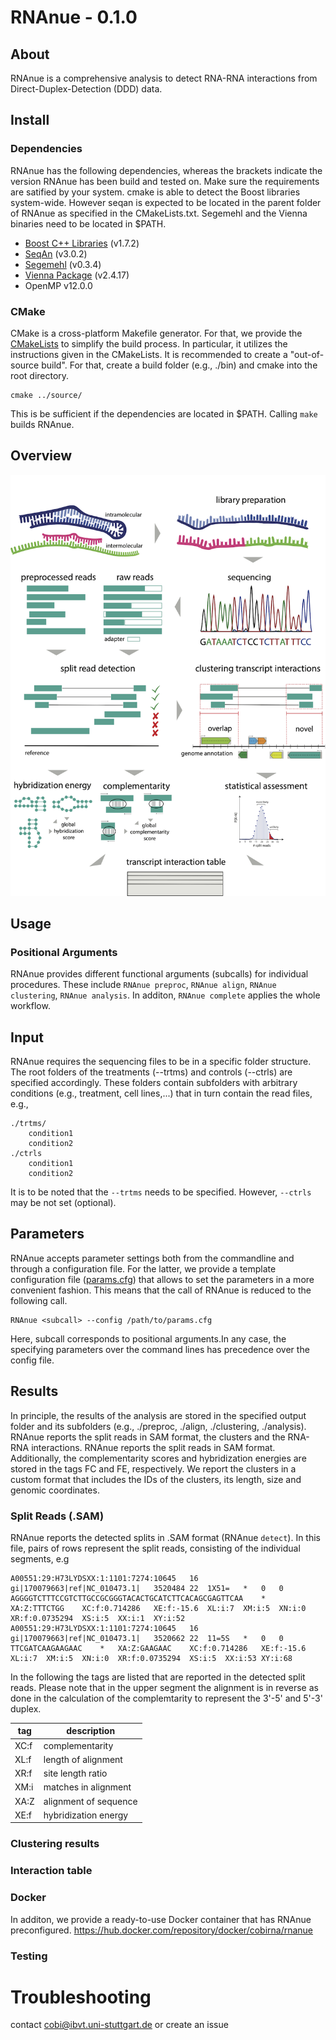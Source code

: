 # RNAnue - 0.1.0

## About
RNAnue is a comprehensive analysis to detect RNA-RNA interactions from Direct-Duplex-Detection (DDD) data.

## Install
### Dependencies
RNAnue has the following dependencies, whereas the brackets indicate the version RNAnue has 
been build and tested on. Make sure the requirements are satified by your system. cmake is able
to detect the Boost libraries system-wide. However seqan is expected to be located in the parent 
folder of RNAnue as specified in the CMakeLists.txt. Segemehl and the Vienna binaries need to be
located in $PATH.

* [Boost C++ Libraries](https://www.boost.org/) (v1.7.2)
* [SeqAn](https://github.com/seqan/seqan3) (v3.0.2)
* [Segemehl](http://www.bioinf.uni-leipzig.de/Software/segemehl/) (v0.3.4)
* [Vienna Package](https://www.tbi.univie.ac.at/RNA/#binary_packages) (v2.4.17)
* OpenMP v12.0.0 

### CMake 
CMake is a cross-platform Makefile generator. For that, we provide the [CMakeLists](./source/CMakeLists.txt) 
to simplify the build process. In particular, it utilizes the instructions given in the CMakeLists.
It is recommended to create a "out-of-source build". For that, create a build folder (e.g., ./bin)
and cmake into the root directory.
```
cmake ../source/
```
This is be sufficient if the dependencies are located in $PATH. Calling `make` builds RNAnue. 

## Overview

![Principle](principle.png)

## Usage

### Positional Arguments
RNAnue provides different functional arguments (subcalls) for individual procedures. These include `RNAnue preproc`, 
`RNAnue align`, `RNAnue clustering`, `RNAnue analysis`. In additon, `RNAnue complete` applies the whole workflow.

## Input
RNAnue requires the sequencing files to be in a specific folder structure. The root folders of the 
treatments (--trtms) and controls (--ctrls) are specified accordingly. These folders contain subfolders
with arbitrary conditions (e.g., treatment, cell lines,...) that in turn contain the read files, e.g.,

```
./trtms/
    condition1 
    condition2
./ctrls
    condition1
    condition2
```
It is to be noted that the `--trtms` needs to be specified. However, `--ctrls` may be not set (optional).

## Parameters
RNAnue accepts parameter settings both from the commandline and through a configuration file.
For the latter, we provide a template configuration file ([params.cfg](./build/params.cfg)) that
allows to set the parameters in a more convenient fashion. This means that the call of RNAnue 
is reduced to the following call. 
```
RNAnue <subcall> --config /path/to/params.cfg
```
Here, subcall corresponds to positional arguments.In any case, the specifying parameters over the command lines has 
precedence over the config file.


## Results

In principle, the results of the analysis are stored in the specified output folder and its subfolders
(e.g., ./preproc, ./align, ./clustering, ./analysis). RNAnue reports the split reads in SAM format, the clusters
and the RNA-RNA interactions. RNAnue reports the split reads in SAM format. Additionally, the complementarity 
scores and hybridization energies are stored in the tags FC and FE, respectively. We report the clusters in a
custom format that includes the IDs of the clusters, its length, size and genomic coordinates.

### Split Reads (.SAM)

RNAnue reports the detected splits in .SAM format (RNAnue `detect`). In this file, pairs of rows represent the
split reads, consisting of the individual segments, e.g
```
A00551:29:H73LYDSXX:1:1101:7274:10645	16	gi|170079663|ref|NC_010473.1|	3520484	22	1X51=	*	0	0	AGGGGTCTTTCCGTCTTGCCGCGGGTACACTGCATCTTCACAGCGAGTTCAA	*	XA:Z:TTTCTGG	XC:f:0.714286	XE:f:-15.6	XL:i:7	XM:i:5	XN:i:0	XR:f:0.0735294	XS:i:5	XX:i:1	XY:i:52
A00551:29:H73LYDSXX:1:1101:7274:10645	16	gi|170079663|ref|NC_010473.1|	3520662	22	11=5S	*	0	0	TTCGATCAAGAAGAAC	*	XA:Z:GAAGAAC	XC:f:0.714286	XE:f:-15.6	XL:i:7	XM:i:5	XN:i:0	XR:f:0.0735294	XS:i:5	XX:i:53	XY:i:68

```
In the following the tags are listed that are reported in the detected split reads. Please note that in the upper 
segment the alignment is in reverse as done in the calculation of the complemtarity to represent the 3'-5' and 5'-3' 
duplex.

| tag | description |
| --- | ----------- |
| XC:f | complementarity |
| XL:f | length of alignment |
| XR:f | site length ratio |
| XM:i | matches in alignment |
| XA:Z | alignment of sequence | 
| XE:f | hybridization energy |

### Clustering results



### Interaction table


### Docker
In additon, we provide a ready-to-use Docker container that has RNAnue preconfigured.
https://hub.docker.com/repository/docker/cobirna/rnanue

### Testing

# Troubleshooting
contact cobi@ibvt.uni-stuttgart.de or create an issue
